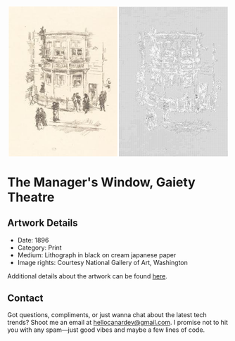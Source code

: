 <html>

<div align="center">
    <img width="49%" src="artwork.jpg" alt="artwork"/>
    <img width="49%" src="ascii_artwork.jpg" alt="artwork ASCII"/>
</div>

# The Manager's Window, Gaiety Theatre

## Artwork Details

- Date: 1896
- Category: Print
- Medium: Lithograph in black on cream japanese paper
- Image rights: Courtesy National Gallery of Art, Washington

Additional details about the artwork can be found [here](https://www.artsy.net/artwork/the-managers-window-gaiety-theatre).

## Contact

Got questions, compliments, or just wanna chat about the latest tech trends? Shoot me an email
at [hellocanardev@gmail.com](mailto:hellocanardev@gmail.com). I promise not to hit you with any spam—just good vibes and
maybe a few lines of code.

</html>
